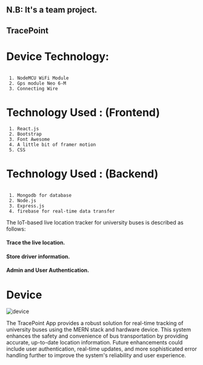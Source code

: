 
## N.B: It's a team project.

## TracePoint
 # Device Technology:
```
 
 1. NodeMCU WiFi Module
 2. Gps module Neo 6-M
 3. Connecting Wire
``` 
 # Technology Used : (Frontend) 

``` 
 1. React.js 
 2. Bootstrap 
 3. Font Awesome
 4. A little bit of framer motion
 5. CSS
``` 
# Technology Used : (Backend) 
```
 
 1. Mongodb for database 
 2. Node.js 
 3. Express.js
 4. firebase for real-time data transfer
```
The IoT-based live location tracker for university buses is described as follows:
#### Trace the live location.
#### Store driver information. 
#### Admin and User Authentication.
# Device
![device](https://i.ibb.co/QH11x5X/Whats-App-Image-2024-08-30-at-12-44-27-c637b88b.jpg)


The TracePoint App provides a robust solution for real-time tracking of university buses using the MERN stack and hardware device. This system enhances the safety and convenience of bus transportation by providing accurate, up-to-date location information. Future enhancements could include user authentication, real-time updates, and more sophisticated error handling further to improve the system's reliability and user experience.

